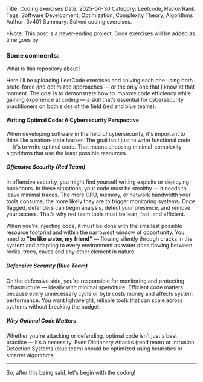 Title: Coding exercises
Date: 2025-04-30
Category: Leetcode, HackerRank
Tags: Software Development, Optimization, Complexity Theory, Algorithms
Author: 3v401
Summary: Solved coding exercises.

*Note: This post is a never-ending project. Code exercises will be added as time goes by.

### Some comments:
What is this repository about?

Here I’ll be uploading LeetCode exercises and solving each one using both brute-force and optimized approaches — or the only one that I know at that moment. The goal is to demonstrate how to improve code efficiency while gaining experience at coding — a skill that’s essential for cybersecurity practitioners on both sides of the field (red and blue teams).

#### Writing Optimal Code: A Cybersecurity Perspective
When developing software in the field of cybersecurity, it's important to think like a nation-state hacker. The goal isn't just to write functional code — it's to write optimal code. That means choosing minimal-complexity algorithms that use the least possible resources.

##### Offensive Security (Red Team)
In offensive security, you might find yourself writing exploits or deploying backdoors. In these situations, your code must be stealthy — it needs to leave minimal traces. The more CPU, memory, or network bandwidth your tools consume, the more likely they are to trigger monitoring systems. Once flagged, defenders can begin analysis, detect your presence, and remove your access. That’s why red team tools must be lean, fast, and efficient.


When you're injecting code, it must be done with the smallest possible resource footprint and within the narrowest window of opportunity.
You need to **"be like water, my friend"** — flowing silently through cracks in the system and adapting to every environment as water does flowing between rocks, trees, caves and any other element in nature.

##### Defensive Security (Blue Team)
On the defensive side, you're responsible for monitoring and protecting infrastructure — ideally with minimal spenditure. Efficient code matters because every unnecessary cycle or byte costs money and affects system performance. You want lightweight, reliable tools that can scale across systems without breaking the budget.

##### Why Optimal Code Matters
Whether you're attacking or defending, optimal code isn’t just a best practice — it’s a necessity. Even Dictionary Attacks (read team) or Intrusion Detection Systems (blue team)  should be optimized using heuristics or smarter algorithms.

-------------------------------------------------------------------------------------------------------------------------------------------------------------------------------------------------------------------------

So, after this being said, let's begin with the coding! 
